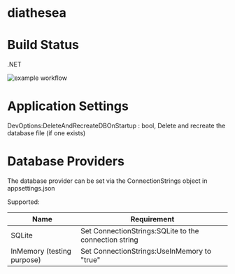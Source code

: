 # diathesea

# Build Status

.NET

![example workflow](https://github.com/dbatsou/diathesea/actions/workflows/dotnet.yml/badge.svg)

# Application Settings

DevOptions:DeleteAndRecreateDBOnStartup : bool, Delete and recreate the database file (if one exists)

# Database Providers

The database provider can be set via the ConnectionStrings object in appsettings.json

Supported:

| Name                       | Requirement                                           |
| -------------------------- | ----------------------------------------------------- |
| SQLite                     | Set ConnectionStrings:SQLite to the connection string |
| InMemory (testing purpose) | Set ConnectionStrings:UseInMemory to "true"           |
